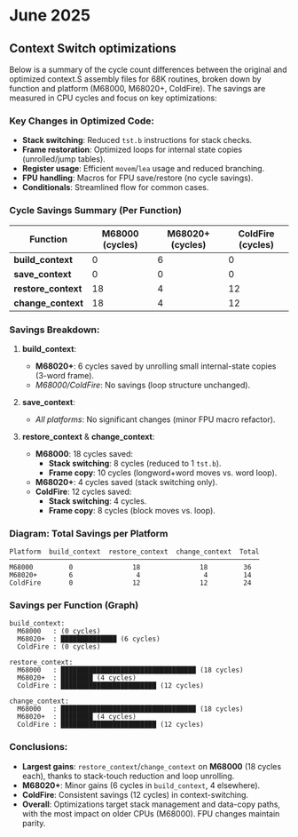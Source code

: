 # June 2025

## Context Switch optimizations

Below is a summary of the cycle count differences between the original and optimized context.S assembly files for 68K routines, broken down by function and platform (M68000, M68020+, ColdFire). The savings are measured in CPU cycles and focus on key optimizations:

### Key Changes in Optimized Code:
- **Stack switching**: Reduced `tst.b` instructions for stack checks.
- **Frame restoration**: Optimized loops for internal state copies (unrolled/jump tables).
- **Register usage**: Efficient `movem`/`lea` usage and reduced branching.
- **FPU handling**: Macros for FPU save/restore (no cycle savings).
- **Conditionals**: Streamlined flow for common cases.

### Cycle Savings Summary (Per Function)
| Function          | M68000 (cycles) | M68020+ (cycles) | ColdFire (cycles) |
|-------------------|-----------------|------------------|-------------------|
| **build_context** | 0               | 6                | 0                 |
| **save_context**  | 0               | 0                | 0                 |
| **restore_context**| 18             | 4                | 12                |
| **change_context**| 18              | 4                | 12                |

### Savings Breakdown:
1. **build_context**:
   - **M68020+**: 6 cycles saved by unrolling small internal-state copies (3-word frame).
   - *M68000/ColdFire*: No savings (loop structure unchanged).

2. **save_context**:
   - *All platforms*: No significant changes (minor FPU macro refactor).

3. **restore_context** & **change_context**:
   - **M68000**: 18 cycles saved:
     - **Stack switching**: 8 cycles (reduced to 1 `tst.b`).
     - **Frame copy**: 10 cycles (longword+word moves vs. word loop).
   - **M68020+**: 4 cycles saved (stack switching only).
   - **ColdFire**: 12 cycles saved:
     - **Stack switching**: 4 cycles.
     - **Frame copy**: 8 cycles (block moves vs. loop).

### Diagram: Total Savings per Platform
```plaintext
Platform  build_context  restore_context  change_context  Total
───────────────────────────────────────────────────────────────
M68000         0               18               18         36
M68020+        6                4                4         14
ColdFire       0               12               12         24
```

### Savings per Function (Graph)
```plaintext
build_context:
  M68000   : (0 cycles)
  M68020+  : ██████████████ (6 cycles)
  ColdFire : (0 cycles)

restore_context:
  M68000   : ██████████████████████████████████ (18 cycles)
  M68020+  : ████████ (4 cycles)
  ColdFire : ████████████████████████ (12 cycles)

change_context:
  M68000   : ██████████████████████████████████ (18 cycles)
  M68020+  : ████████ (4 cycles)
  ColdFire : ████████████████████████ (12 cycles)
```

### Conclusions:
- **Largest gains**: `restore_context`/`change_context` on **M68000** (18 cycles each), thanks to stack-touch reduction and loop unrolling.
- **M68020+**: Minor gains (6 cycles in `build_context`, 4 elsewhere).
- **ColdFire**: Consistent savings (12 cycles) in context-switching.
- **Overall**: Optimizations target stack management and data-copy paths, with the most impact on older CPUs (M68000). FPU changes maintain parity.